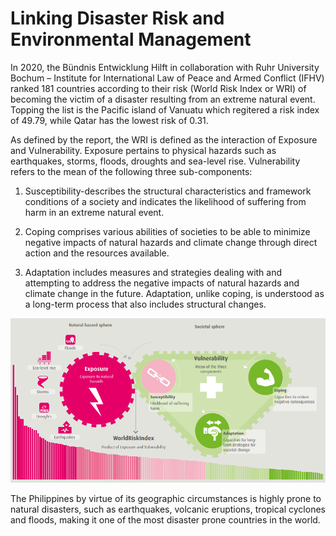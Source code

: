 # Linking Disaster Risk and Environmental Management

In 2020, the Bündnis Entwicklung Hilft in collaboration with Ruhr University Bochum – Institute for International Law of Peace and Armed Conflict (IFHV) ranked 181 countries according to their risk (World Risk Index or WRI) of becoming the victim of a disaster resulting from an extreme natural event. Topping the list is the Pacific island of Vanuatu which regitered a risk index of 49.79, while Qatar has the lowest risk of 0.31.

As defined by the report, the WRI is defined as the interaction of Exposure and Vulnerability. Exposure pertains to physical hazards such as earthquakes, storms, floods, droughts and sea-level rise. Vulnerability refers to the mean of the following three sub-components:

1.	Susceptibility-describes the structural characteristics and framework conditions of a society and indicates the likelihood of suffering from harm in an extreme natural event.

2.	Coping comprises various abilities of societies to be able to minimize negative impacts of natural hazards and climate change through direct action and the resources available.

3.	Adaptation includes measures and strategies dealing with and attempting to address the negative impacts of natural hazards and climate change in the future. Adaptation, unlike coping, is understood as a long-term process that also includes structural changes.

![](https://github.com/jsacoba/pai789_finalproject/blob/main/script6_riskmap_world/wri_components.PNG)

The Philippines by virtue of its geographic circumstances is highly prone to natural disasters, such as earthquakes, volcanic eruptions, tropical cyclones and floods, making it one of the most disaster prone countries in the world.

